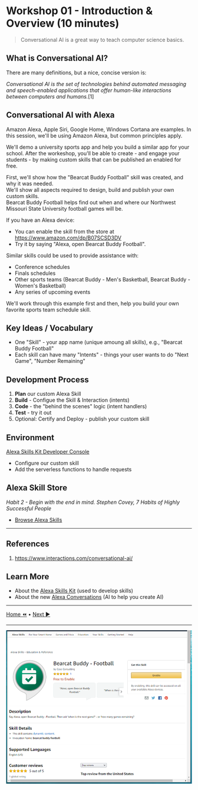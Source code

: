# Workshop 01 - Introduction & Overview (10 minutes)

> Conversational AI is a great way to teach computer science basics. 

## What is Conversational AI?

There are many definitions, but a nice, concise version is:

*Conversational AI is the set of technologies behind automated messaging and speech-enabled applications that offer human-like interactions between computers and humans.*[1]

## Conversational AI with Alexa

Amazon Alexa, Apple Siri, Google Home, Windows Cortana are examples. In this session, we'll be using Amazon Alexa, but common principles apply. 

We'll demo a university sports app and help you build a similar app for your school. 
After the workeshop, you'll be able to create - and engage your students - by making custom skills that can be published an enabled for free. 

First, we'll show how the "Bearcat Buddy Football" skill was created, and why it was needed.  
We'll show all aspects required to design, build and publish your own custom skills.  
Bearcat Buddy Football helps find out when and where our Northwest Missouri State University football games will be. 

If you have an Alexa device:

- You can enable the skill from the store at <https://www.amazon.com/dp/B07SCSD3DV>
- Try it by saying "Alexa, open Bearcat Buddy Football". 

Similar skills could be used to provide assistance with:

- Conference schedules
- Finals schedules
- Other sports teams (Bearcat Buddy - Men's Basketball, Bearcat Buddy - Women's Basketball)
- Any series of upcoming events

We'll work through this example first and then, help you build your own favorite sports team schedule skill. 

## Key Ideas / Vocabulary

- One "Skill" - your app name (unique amoung all skills), e.g., "Bearcat Buddy Football"
- Each skill can have many "Intents" - things your user wants to do "Next Game", "Number Remaining"

## Development Process

1. **Plan** our custom Alexa Skill
2. **Build** - Configue the Skill & Interaction (intents)
3. **Code** - the "behind the scenes" logic (intent handlers)
4. **Test** - try it out
5. Optional: Certify and Deploy - publish your custom skill

## Environment

[Alexa Skills Kit Developer Console](https://developer.amazon.com/alexa/console/ask)
- Configure our custom skill
- Add the serverless functions to handle requests

## Alexa Skill Store 

*Habit 2 - Begin with the end in mind. Stephen Covey, 7 Habits of Highly Successful People*

- [Browse Alexa Skills](https://www.amazon.com/alexa-skills/b/?ie=UTF8&node=13727921011&ref_=topnav_storetab_a2s)

---

## References

1. https://www.interactions.com/conversational-ai/

## Learn More

- About the [Alexa Skills Kit](https://developer.amazon.com/en-US/alexa/alexa-skills-kit) (used to develop skills)
- About the new [Alexa Conversations](https://build.amazonalexadev.com/Alexa-Conversations-Registration-Page.html) (AI to help you create AI)

---

[ Home :rewind:](./README.md) • [Next :arrow_forward:](./workshop-02.md)

---

![Alexa Store Skill - Bearcat Buddy Football](./images/alexa-store-skill-bbf.PNG)
